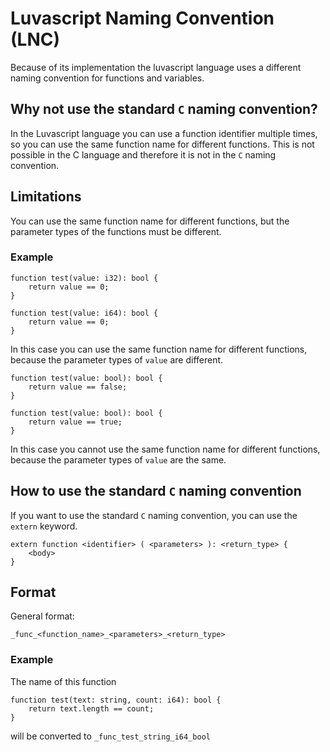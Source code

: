# Luvascript Naming Convention (LNC)

Because of its implementation the luvascript language uses a different naming convention for functions and variables.

## Why not use the standard `C` naming convention?

In the Luvascript language you can use a function identifier multiple times, so you can use the same function name for different functions. This is not possible in the C language and therefore it is not in the `C` naming convention.

## Limitations

You can use the same function name for different functions, but the parameter types of the functions must be different.

### Example
```luvascript
function test(value: i32): bool {
    return value == 0;
}

function test(value: i64): bool {
    return value == 0;
}
```
In this case you can use the same function name for different functions, because the parameter types of `value` are different.

```luvascript
function test(value: bool): bool {
    return value == false;
}

function test(value: bool): bool {
    return value == true;
}
```
In this case you cannot use the same function name for different functions, because the parameter types of `value` are the same.

## How to use the standard `C` naming convention

If you want to use the standard `C` naming convention, you can use the `extern` keyword.

```luvascript
extern function <identifier> ( <parameters> ): <return_type> {
    <body>
}
```

## Format

General format:

`_func_<function_name>_<parameters>_<return_type>`

### Example

The name of this function
```luvascript
function test(text: string, count: i64): bool {
    return text.length == count;
}
```
will be converted to `_func_test_string_i64_bool`
